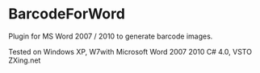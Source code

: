 BarcodeForWord
==============

Plugin for MS Word 2007 / 2010 to generate barcode images.

Tested on Windows XP, W7with Microsoft Word 2007 2010
C# 4.0, VSTO
ZXing.net
